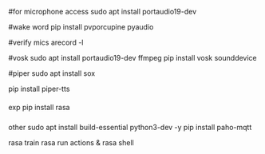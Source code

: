 #for microphone access
sudo apt install portaudio19-dev

#wake word
pip install pvporcupine pyaudio

#verify mics
arecord -l

#vosk
sudo apt install portaudio19-dev ffmpeg
pip install vosk sounddevice


#piper 
sudo apt install sox

pip install piper-tts



####
exp 
pip install rasa



###
other 
sudo apt install build-essential python3-dev -y
pip install paho-mqtt



rasa train
rasa run actions &
rasa shell